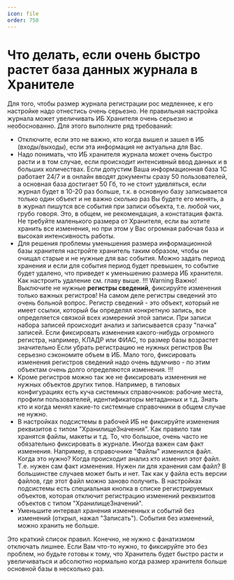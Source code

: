 ```yaml
---
icon: file
order: 750
---
```


# Что делать, если очень быстро растет база данных журнала в Хранителе

Для того, чтобы размер журнала регистрации рос медленнее, к его настройке надо отнестись очень серьезно. Не правильная настройка журнала может увеличивать ИБ Хранителя очень серьезно и необоснованно. Для этого выполните ряд требований:

* Отключите, если это не важно, кто когда вышел и зашел в ИБ (входы/выходы), если эта информация не актуальна для Вас.
* Надо понимать, что ИБ хранителя журнала может очень быстро расти и в том случае, если происходит интенсивный ввод данных и в больших количествах. Если допустим Ваша информационная база 1С работает 24/7 и в онлайн вводят документы сразу 50 пользователей, а основная база достигает 50 Гб, то не стоит удивляться, если журнал будет в 10-20 раз больше, т.к. в основную базу записывается только один объект и не важно сколько раз Вы будете его менять, а в журнал пишутся все события при записи объекта, т.е. любой чих, грубо говоря. Это, в общем, не рекомендация, а констатация факта. Не требуйте маленького размера от Хранителя, если вы хотите хранить все изменения, но при этом у Вас огромная рабочая база и высокая интенсивность работы.
* Для решения проблемы уменьшения размера информационной базы хранителя настройте хранитель таким образом, чтобы он очищал старые и не нужные для вас события. Можно задать период хранения и если для события период будет превышен, то событие будет удалено, что приведет к уменьшению размера ИБ хранителя. Как настроить удаление см. главу выше.
!!! Warning Важно! 
Выключите не нужные **регистры сведений**, фиксируйте изменения только важных регистров! На самом деле регистры сведений это очень больной вопрос. Регистр сведений - это объект, который не имеет ссылки, который бы определял конкретную запись, все определяется связкой всех измерений этой записи. При записи набора записей происходит анализ и записывается сразу "пачка" записей. Если фиксировать изменения какого-нибудь огромного регистра, например, КЛАДР или ФИАС, то размер базы возрастет значительно Если убрать регистрацию не нужных регистров Вы серьезно сэкономите объем в ИБ. Мало того, фиксировать изменения регистров сведений надо очень вдумчиво - по этим объектам очень долго определяются изменения.
!!!
* Кроме регистров можно так же не фиксировать изменения не нужных объектов других типов. Например, в типовых конфигурациях есть куча системных справочников: рабочие места, профили пользователей, идентификаторы метаданных и т.д. Знать кто и когда менял какие-то системные справочники в общем случае не нужно.
* В настройках подсистемы в рабочей ИБ не фиксируйте изменения реквизитов с типом "ХранилищеЗначения". Как правило там хранятся файлы, макеты и т.д. То, что большое, очень часто не обязательно фиксировать в журнале. Иногда важен сам факт изменения. Например, в справочнике "Файлы" изменился файл. Когда это нужно? Когда происходит анализ кто изменил этот файл. Т.е. нужен сам факт изменения. Нужен ли для хранения сам файл? В большинстве случаев может быть и нет. Так как у файла есть версии файлов, где этот файл можно заново получить. В настройках подсистемы есть специальная кнопка в списке регистрируемых объектов, которая отключит регистрацию изменений реквизитов объектов с типом "ХранилищеЗначений".
* Уменьшите интервал хранения измененных и событий без изменений (открыл, нажал "Записать"). События без изменений, можно хранить не больше.  

Это краткий список правил. Конечно, не нужно с фанатизмом отключать лишнее. Если Вам что-то нужно, то фиксируйте это без проблем, но будьте готовы к тому, что Хранитель будет быстро расти и увеличиваться и абсолютно нормально когда размер хранителя больше основной базы в несколько раз.


